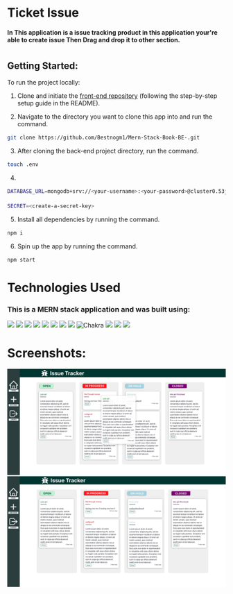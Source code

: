 # Ticket Issue

#### In This application is a issue tracking product in this application your're able to create issue Then Drag and drop it to other section.

<!-- #### This application is a JIRA Clone in this application your're able to create issue Then Drag and drop it to other section and . -->

#

## Getting Started:

To run the project locally:

1. Clone and initiate the [front-end repository](https://github.com/Bestnogm1/Mern-Stack-Book-FE.git) (following the step-by-step setup guide in the README).

2. Navigate to the directory you want to clone this app into and run the command.

```bash
git clone https://github.com/Bestnogm1/Mern-Stack-Book-BE-.git
```

3. After cloning the back-end project directory, run the command.

```bash
touch .env
```

4.

```bash
DATABASE_URL=mongodb+srv://<your-username>:<your-password>@cluster0.53jre.mongodb.net/<datbase-name>?retryWrites=true&w=majority

SECRET=<create-a-secret-key>
```

5. Install all dependencies by running the command.

```bash
npm i
```

6. Spin up the app by running the command.

```bash
npm start
```

# Technologies Used

### This is a MERN stack application and was built using:

![](https://img.shields.io/badge/MongoDB-4EA94B?style=for-the-badge&logo=mongodb&logoColor=white)
![](https://img.shields.io/badge/Express.js-000000?style=for-the-badge&logo=express&logoColor=white)
![](https://img.shields.io/badge/React-20232A?style=for-the-badge&logo=react&logoColor=61DAFB)
![](https://img.shields.io/badge/Node.js-339933?style=for-the-badge&logo=nodedotjs&logoColor=white)
![](https://img.shields.io/badge/CSS3-1572B6?style=for-the-badge&logo=css3&logoColor=whit)
![](https://img.shields.io/badge/JavaScript-323330?style=for-the-badge&logo=javascript&logoColor=F7DF1)
![](https://img.shields.io/badge/GitHub-100000?style=for-the-badge&logo=github&logoColor=whit)
![](https://img.shields.io/badge/GIT-E44C30?style=for-the-badge&logo=git&logoColor=whit)
![Chakra](https://img.shields.io/badge/chakra-%234ED1C5.svg?style=for-the-badge&logo=chakraui&logoColor=white)
![](https://img.shields.io/badge/Font_Awesome-339AF0?style=for-the-badge&logo=fontawesome&logoColor=whit)
![](https://img.shields.io/badge/JWT-000000?style=for-the-badge&logo=JSON%20web%20tokens&logoColor=whit)
![](https://img.shields.io/badge/npm-CB3837?style=for-the-badge&logo=npm&logoColor=whit)

#

# Screenshots:

<img alt="Issue Tracker" src="src/img/Image 11-17-22 at 11.35 AM.jpg">
<img alt="Issue Tracker" src="src/img/Image 11-17-22 at 11.34 AM.jpg">
